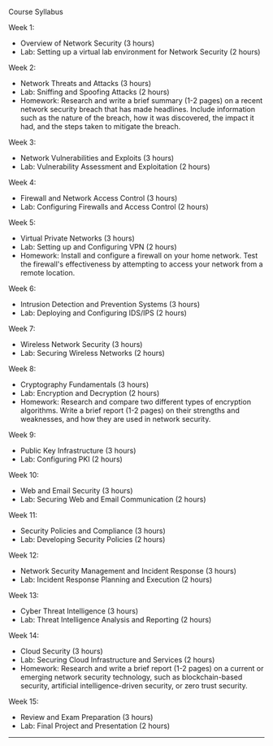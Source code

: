 Course Syllabus

Week 1:
- Overview of Network Security (3 hours)
- Lab: Setting up a virtual lab environment for Network Security (2 hours)

Week 2:
- Network Threats and Attacks (3 hours)
- Lab: Sniffing and Spoofing Attacks (2 hours)
- Homework: Research and write a brief summary (1-2 pages) on a recent network security breach that has made headlines. Include information such as the nature of the breach, how it was discovered, the impact it had, and the steps taken to mitigate the breach.

Week 3:
- Network Vulnerabilities and Exploits (3 hours)
- Lab: Vulnerability Assessment and Exploitation (2 hours)

Week 4:
- Firewall and Network Access Control (3 hours)
- Lab: Configuring Firewalls and Access Control (2 hours)

Week 5:
- Virtual Private Networks (3 hours)
- Lab: Setting up and Configuring VPN (2 hours)
- Homework: Install and configure a firewall on your home network. Test the firewall's effectiveness by attempting to access your network from a remote location.

Week 6:
- Intrusion Detection and Prevention Systems (3 hours)
- Lab: Deploying and Configuring IDS/IPS (2 hours)

Week 7:
- Wireless Network Security (3 hours)
- Lab: Securing Wireless Networks (2 hours)

Week 8:
- Cryptography Fundamentals (3 hours)
- Lab: Encryption and Decryption (2 hours)
- Homework: Research and compare two different types of encryption algorithms. Write a brief report (1-2 pages) on their strengths and weaknesses, and how they are used in network security.

Week 9:
- Public Key Infrastructure (3 hours)
- Lab: Configuring PKI (2 hours)

Week 10:
- Web and Email Security (3 hours)
- Lab: Securing Web and Email Communication (2 hours)

Week 11:
- Security Policies and Compliance (3 hours)
- Lab: Developing Security Policies (2 hours)

Week 12:
- Network Security Management and Incident Response (3 hours)
- Lab: Incident Response Planning and Execution (2 hours)

Week 13:
- Cyber Threat Intelligence (3 hours)
- Lab: Threat Intelligence Analysis and Reporting (2 hours)

Week 14:
- Cloud Security (3 hours)
- Lab: Securing Cloud Infrastructure and Services (2 hours)
- Homework: Research and write a brief report (1-2 pages) on a current or emerging network security technology, such as blockchain-based security, artificial intelligence-driven security, or zero trust security.

Week 15:
- Review and Exam Preparation (3 hours)
- Lab: Final Project and Presentation (2 hours)

---